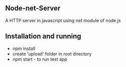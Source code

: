## Node-net-Server
A HTTP server in javascript using net module of node.js

## Installation and running
   
   - npm install
   - create 'upload' folder in root directory
   - npm start - to run test app 
